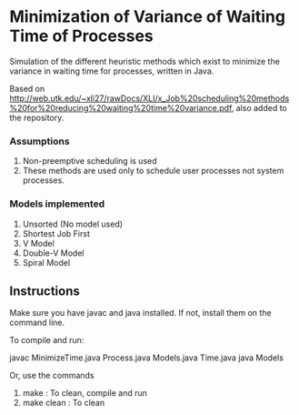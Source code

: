# Minimization of Variance of Waiting Time of Processes

Simulation of the different heuristic methods which exist to minimize the variance in waiting time for processes, written in Java.

Based on http://web.utk.edu/~xli27/rawDocs/XLI/x_Job%20scheduling%20methods%20for%20reducing%20waiting%20time%20variance.pdf, also added to the repository.

### Assumptions
1. Non-preemptive scheduling is used
2. These methods are used only to schedule user processes not system processes.

### Models implemented

1. Unsorted (No model used)
2. Shortest Job First
3. V Model
4. Double-V Model
5. Spiral Model


## Instructions

Make sure you have javac and java installed. If not, install them on the command line.

To compile and run:

javac MinimizeTime.java Process.java Models.java Time.java
java Models

Or, use the commands
1. make : To clean, compile and run
2. make clean : To clean
